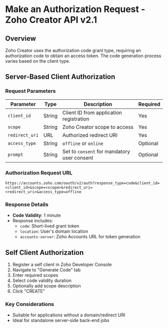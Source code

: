 # Make an Authorization Request - Zoho Creator API v2.1

## Overview

Zoho Creator uses the authorization code grant type, requiring an authorization code to obtain an access token. The code generation process varies based on the client type.

## Server-Based Client Authorization

### Request Parameters

| Parameter | Type | Description | Required |
|-----------|------|-------------|----------|
| `client_id` | String | Client ID from application registration | Yes |
| `scope` | String | Zoho Creator scope to access | Yes |
| `redirect_uri` | URL | Authorized redirect URI | Yes |
| `access_type` | String | `offline` or `online` | Optional |
| `prompt` | String | Set to `consent` for mandatory user consent | Optional |

### Authorization Request URL

```
https://accounts.zoho.com/oauth/v2/auth?response_type=code&client_id=<client_id>&scope=<scope>&redirect_uri=<redirect_uri>&access_type=offline
```

### Response Details

- **Code Validity**: 1 minute
- Response includes:
  - `code`: Short-lived grant token
  - `location`: User's domain location
  - `accounts-server`: Zoho Accounts URL for token generation

## Self Client Authorization

1. Register a self client in Zoho Developer Console
2. Navigate to "Generate Code" tab
3. Enter required scopes
4. Select code validity duration
5. Optionally add scope description
6. Click "CREATE"

### Key Considerations

- Suitable for applications without a domain/redirect URI
- Ideal for standalone server-side back-end jobs